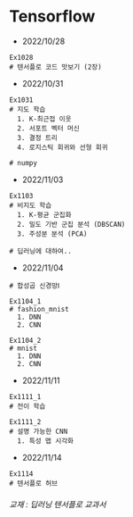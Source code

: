 # Tensorflow
* 2022/10/28
```
Ex1028 
# 텐서플로 코드 맛보기 (2장)
```
* 2022/10/31
```
Ex1031   
# 지도 학습 
  1. K-최근접 이웃  
  2. 서포트 벡터 머신
  3. 결정 트리
  4. 로지스틱 회귀와 선형 회귀
  
# numpy 
``` 
* 2022/11/03
```
Ex1103
# 비지도 학습
  1. K-평균 군집화
  2. 밀도 기반 군집 분석 (DBSCAN)
  3. 주성분 분석 (PCA)
  
# 딥러닝에 대하여..
```
* 2022/11/04
```
# 합성곱 신경망Ⅰ

Ex1104_1
# fashion_mnist
  1. DNN
  2. CNN
  
Ex1104_2
# mnist
  1. DNN
  2. CNN
```
* 2022/11/11
```
Ex1111_1
# 전이 학습

Ex1111_2
# 설명 가능한 CNN
  1. 특성 맵 시각화
```
* 2022/11/14
```
Ex1114
# 텐서플로 허브
```















###### 교재 : 딥러닝 텐서플로 교과서
